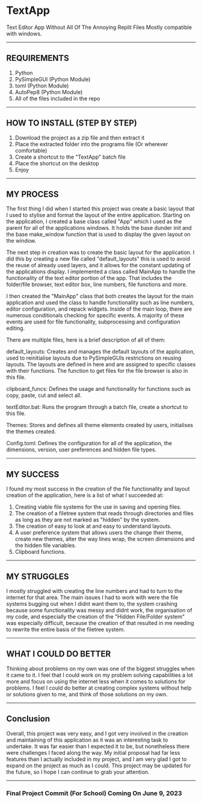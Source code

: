 # TextApp
Text Editor App Without All Of The Annoying Replit Files
Mostly compatible with windows.

---
## REQUIREMENTS ##
1. Python
2. PySimpleGUI (Python Module)
3. toml (Python Module)
4. AutoPep8 (Python Module)
5. All of the files included in the repo

---
## HOW TO INSTALL (STEP BY STEP) ##
1. Download the project as a zip file and then extract it
2. Place the extracted folder into the programs file (Or wherever comfortable)
3. Create a shortcut to the "TextApp" batch file
4. Place the shortcut on the desktop
5. Enjoy

---
## MY PROCESS ##
The first thing I did when I started this project was create a basic layout that I used to stylise and format the layout of the entire application. Starting on the application, I created a base class called "App" which I used as the parent for all of the applications windows. It holds the base dunder init and the base make_window function that is used to display the given layout on the window.

The next step in creation was to create the basic layout for the application. I did this by creating a new file called "default_layouts" this is used to avoid the reuse of already used layers, and it allows for the constant updating of the applications display. I implemented a class called MainApp to handle the functionality of the text editor portion of the app. That includes the folder/file browser, text editor box, line numbers, file functions and more.

I then created the "MainApp" class that both creates the layout for the main application and used the class to handle functionality such as line numbers, editor configuration, and repack widgets. Inside of the main loop, there are numerous conditionals checking for specific events. A majority of these events are used for file functionality, subprocessing and configuration editing.

There are multiple files, here is a brief description of all of them:

default_layouts: Creates and manages the default layouts of the application, used to reinitialise layouts due to PySimpleGUIs restrictions on reusing layouts. The layouts are defined in here and are assigned to specific classes with their functions. The function to get files for the file browser is also in this file.

clipboard_funcs: Defines the usage and functionality for functions such as copy, paste, cut and select all.

textEditor.bat: Runs the program through a batch file, create a shortcut to this file.

Themes: Stores and defines all theme elements created by users, initialises the themes created.

Config.toml: Defines the configuration for all of the application, the dimensions, version, user preferences and hidden file types.

---
## MY SUCCESS ##

I found my most success in the creation of the file functionality and layout creation of the application, here is a list of what I succeeded at:

1. Creating viable file systems for the use in saving and opening files.
2. The creation of a filetree system that reads through directories and files as long as they are not marked as "hidden" by the system.
3. The creation of easy to look at and easy to understand layouts.
4. A user preference system that allows users the change their theme, create new themes, alter the way lines wrap, the screen dimensions and the hidden file variables.
5. Clipboard functions.

---
## MY STRUGGLES ##

I mostly struggled with creating the line numbers and had to turn to the internet for that area. The main issues I had to work with were the file systems bugging out when I didnt want them to, the system crashing because some functionality was messy and didnt work, the organisation of my code, and especially the creation of the "Hidden File/Folder system" was especially difficult, because the creation of that resulted in me needing to rewrite the entire basis of the filetree system.

---
## WHAT I COULD DO BETTER ##

Thinking about problems on my own was one of the biggest struggles when it came to it. I feel that I could work on my problem solving capabilities a lot more and focus on using the internet less when it comes to solutions for problems. I feel I could do better at creating complex systems without help or solutions given to me, and think of those solutions on my own.

---
## Conclusion ##

Overall, this project was very easy, and I got very involved in the creation and maintaining of this application as it was an interesting task to undertake. It was far easier than I expected it to be, but nonetheless there were challenges I faced along the way. My initial proposal had far less features than I actually included in my project, and I am very glad I got to expand on the project as much as I could. This project may be updated for the future, so I hope I can continue to grab your attention.

---

### Final Project Commit (For School) Coming On June 9, 2023 ###
